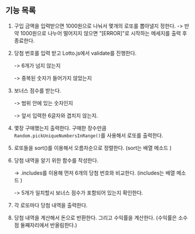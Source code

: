 ## 기능 목록

1. 구입 금액을 입력받으면 1000원으로 나눠서 몇개의 로또를 뽑아낼지 정한다. -> 만약 1000원으로 나누어 떨어지지 않으면 "[ERROR]"로 시작하는 메세지를 출력 후 종료한다.

2. 당첨 번호를 입력 받고 Lotto.js에서 validate를 진행한다.

   -> 6개가 넘지 않는지

   -> 중복된 숫자가 들어가지 않았는지

3. 보너스 점수를 받는다.

   -> 범위 안에 있는 숫자인지

   -> 앞서 입력한 6글자와 겹치지 않는지.

4. 몇장 구매했는지 출력한다. 구매한 장수만큼 `Random.pickUniqueNumbersInRange()`를 사용해서 로또를 출력한다.

5. 로또들을 sort()를 이용해서 오름차순으로 정렬한다. (sort는 배열 메소드 )

6. 당첨 내역을 알기 위한 함수를 작성한다.

   -> .includes를 이용해 먼저 6개의 당첨 번호와 비교한다. (includes는 배열 메소드 )

   -> 5개가 일치할시 보너스 점수가 포함되어 있는지 확인한다.

7. 각 로또마다 당첨 내역을 출력한다.

8. 당첨 내역을 계산해서 돈으로 반환한다. 그리고 수익률을 계산한다. (수익률은 소수점 둘째자리에서 반올림한다.)
